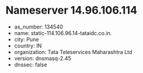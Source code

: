 # Nameserver 14.96.106.114

* as_number: 134540
* name: static-114.106.96.14-tataidc.co.in.
* city: Pune
* country: IN
* organization: Tata Teleservices Maharashtra Ltd
* version: dnsmasq-2.45
* dnssec: false
